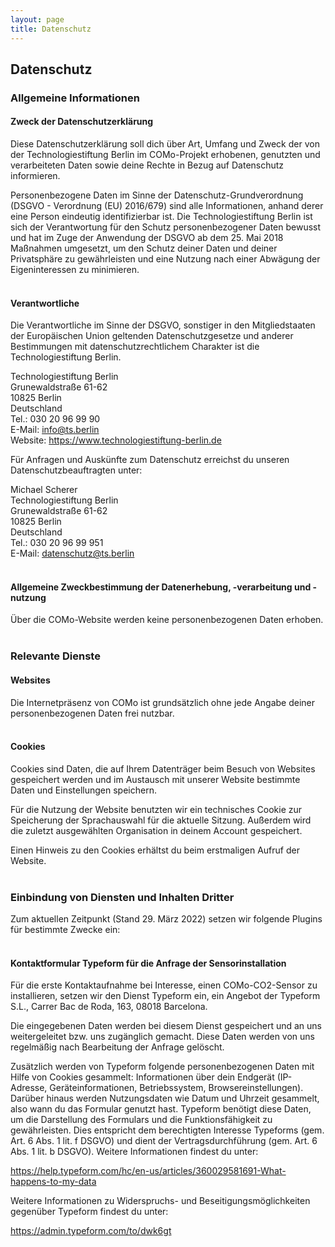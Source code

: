 ```yaml
---
layout: page
title: Datenschutz
---
```


## Datenschutz

### Allgemeine Informationen

#### Zweck der Datenschutzerklärung

Diese Datenschutzerklärung soll dich über Art, Umfang und Zweck der von der Technologiestiftung Berlin im COMo-Projekt erhobenen, genutzten und verarbeiteten Daten sowie deine Rechte in Bezug auf Datenschutz informieren.

Personenbezogene Daten im Sinne der Datenschutz-Grundverordnung  (DSGVO - Verordnung (EU) 2016/679) sind alle Informationen, anhand derer eine Person eindeutig identifizierbar ist. Die Technologiestiftung Berlin ist sich der Verantwortung für den Schutz personenbezogener Daten bewusst und hat im Zuge der Anwendung der DSGVO ab dem 25. Mai 2018 Maßnahmen umgesetzt, um den Schutz deiner Daten und deiner Privatsphäre zu gewährleisten und eine Nutzung nach einer Abwägung der Eigeninteressen zu minimieren.
<br><br>
#### Verantwortliche

Die Verantwortliche im Sinne der DSGVO, sonstiger in den Mitgliedstaaten der Europäischen Union geltenden Datenschutzgesetze und anderer Bestimmungen mit datenschutzrechtlichem Charakter ist die Technologiestiftung Berlin.

Technologiestiftung Berlin  
Grunewaldstraße 61-62  
10825 Berlin  
Deutschland  
Tel.: 030 20 96 99 90  
E-Mail: <info@ts.berlin>  
Website: <https://www.technologiestiftung-berlin.de>  

Für Anfragen und Auskünfte zum Datenschutz erreichst du unseren Datenschutzbeauftragten unter:

Michael Scherer  
Technologiestiftung Berlin  
Grunewaldstraße 61-62  
10825 Berlin  
Deutschland  
Tel.: 030 20 96 99 951  
E-Mail: <datenschutz@ts.berlin>
<br><br>
#### Allgemeine Zweckbestimmung der Datenerhebung, -verarbeitung und -nutzung

Über die COMo-Website werden keine personenbezogenen Daten erhoben.
<br><br>
### Relevante Dienste

#### Websites

Die Internetpräsenz von COMo ist grundsätzlich ohne jede Angabe deiner personenbezogenen Daten frei nutzbar.
<br><br>
#### Cookies

Cookies sind Daten, die auf Ihrem Datenträger beim Besuch von Websites gespeichert werden und im Austausch mit unserer Website bestimmte Daten und Einstellungen speichern.

Für die Nutzung der Website benutzten wir ein technisches Cookie zur Speicherung der Sprachauswahl für die aktuelle Sitzung. Außerdem wird die zuletzt ausgewählten Organisation in deinem Account gespeichert.

Einen Hinweis zu den Cookies erhältst du beim erstmaligen Aufruf der Website.
<br><br>
### Einbindung von Diensten und Inhalten Dritter

Zum aktuellen Zeitpunkt (Stand 29. März 2022) setzen wir folgende Plugins für bestimmte Zwecke ein:
<br><br>
#### Kontaktformular Typeform für die Anfrage der Sensorinstallation

Für die erste Kontaktaufnahme bei Interesse, einen COMo-CO2-Sensor zu installieren, setzen wir den Dienst Typeform ein, ein Angebot der Typeform S.L., Carrer Bac de Roda, 163, 08018 Barcelona.

Die eingegebenen Daten werden bei diesem Dienst gespeichert und an uns weitergeleitet bzw. uns zugänglich gemacht. Diese Daten werden von uns regelmäßig nach Bearbeitung der Anfrage gelöscht.

Zusätzlich werden von Typeform folgende personenbezogenen Daten mit Hilfe von Cookies gesammelt: Informationen über dein Endgerät (IP-Adresse, Geräteinformationen, Betriebssystem, Browsereinstellungen). Darüber hinaus werden Nutzungsdaten wie Datum und Uhrzeit gesammelt, also wann du das Formular genutzt hast. Typeform benötigt diese Daten, um die Darstellung des Formulars und die Funktionsfähigkeit zu gewährleisten. Dies entspricht dem berechtigten Interesse Typeforms (gem. Art. 6 Abs. 1 lit. f DSGVO) und dient der Vertragsdurchführung (gem. Art. 6 Abs. 1 lit. b DSGVO). Weitere Informationen findest du unter:

<https://help.typeform.com/hc/en-us/articles/360029581691-What-happens-to-my-data>

Weitere Informationen zu Widerspruchs- und Beseitigungsmöglichkeiten gegenüber Typeform findest du unter:

<https://admin.typeform.com/to/dwk6gt>
